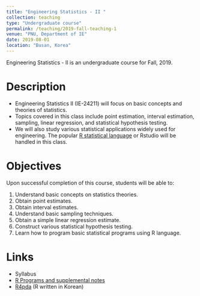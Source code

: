 ```yaml
---
title: "Engineering Statistics - II "
collection: teaching
type: "Undergraduate course"
permalink: /teaching/2019-fall-teaching-1
venue: "PNU, Department of IE"
date: 2019-08-01
location: "Busan, Korea"
---
```

Engineering Statistics - II  is an undergraduate course for Fall, 2019.


Description
======
+ Engineering Statistics II (IE-24211) 
  will focus on basic concepts and theories of statistics.  <br />
+ Topics covered in this class include point estimation, 
  interval estimation, sampling, linear regression, and statistical hypothesis testing.
+ We will also study various statistical applications widely used for engineering. 
  The popular 
  [R statistical language](https://www.r-project.org/) 
  or Rstudio will be handled in this class.


Objectives 
======
Upon successful completion of this course, students will be able to:
1. Understand basic concepts on statistics theories.
1. Obtain point estimates.
1. Obtain interval estimates.
1. Understand basic sampling techniques.
1. Obtain a simple linear regression estimate.
1. Construct various statistical hypothesis testing.
1. Learn how to program basic statistical programs using R language.

Links
======
+ Syllabus
+ [R Programs and supplemental notes](https://github.com/AppliedStat/course/tree/master/Statistics)
+ [R4pda](http://r4pda.co.kr/) (R written in Korean)


